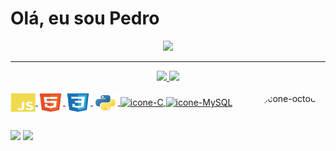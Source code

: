 # Olá, eu sou Pedro <!--<img src=".gif" width="50">-->

<p align="center">
<img src="https://readme-typing-svg.herokuapp.com?font=monospace&color=00ffd2&size=20&center=true&vCenter=true&lines=Um+Apaixonado+por+Progamação!;Atualmente+Estudante+de+ADS">
</p>

----

<div align="center">
  <a href="https://github.com/Pedro35803">
  <img src="https://github-readme-stats.vercel.app/api?username=pedro35803&show_icons=true&theme=dracula&include_all_commits=true&count_private=true"/>
  <img src="https://github-readme-stats.vercel.app/api/top-langs/?username=pedro35803&layout=demo&langs_count=7&theme=dracula"/>
</div>

<div style="display: inline_block"><br>
  <img align="center" alt="icone-Js" height="30" width="40" src="https://raw.githubusercontent.com/devicons/devicon/master/icons/javascript/javascript-plain.svg">
  <img align="center" alt="icone-HTML" height="30" width="40" src="https://raw.githubusercontent.com/devicons/devicon/master/icons/html5/html5-original.svg">
  <img align="center" alt="icone-CSS" height="30" width="40" src="https://raw.githubusercontent.com/devicons/devicon/master/icons/css3/css3-original.svg">
  <img align="center" alt="icone-Python" height="30" width="40" src="https://raw.githubusercontent.com/devicons/devicon/master/icons/python/python-original.svg">
  <img align="center" alt="icone-C" height="30" width="40" src="https://cdn.jsdelivr.net/gh/devicons/devicon/icons/c/c-original.svg">
  <img align="center" alt="icone-MySQL" height="30" width="40" src="https://cdn.jsdelivr.net/gh/devicons/devicon/icons/mysql/mysql-original.svg">
  <img align="right" alt="icone-octodex" height="150" style="border-radius:50px;" src="https://octodex.github.com/images/privateinvestocat.jpg">
</div>
  
##

<!-- ## Formas de Contato: <img src="https://media.giphy.com/media/LnQjpWaON8nhr21vNW/giphy.gif" width="60">-->

<div>
  <a href="https://www.linkedin.com/in/pedro-pereira-de-morais-j%C3%BAnior-4bb7bb213/" target="_blank"><img src="https://img.shields.io/badge/-LinkedIn-%230077B5?style=for-the-badge&logo=linkedin&logoColor=white" target="_blank"></a>
  <a href = "mailto:pedrojuniorifpb@gmail.com"><img src="https://img.shields.io/badge/-Gmail-%23333?style=for-the-badge&logo=gmail&logoColor=white" target="_blank"></a>
  
  <!--![Snake animation](https://github.com/pedro35803/pedro35803/blob/output/github-contribution-grid-snake.svg)-->
</div>
